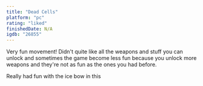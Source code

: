```yaml
---
title: "Dead Cells"
platform: "pc"
rating: "liked"
finishedDate: N/A
igdb: "26855"
---
```


Very fun movement! Didn't quite like all the weapons and stuff you can unlock and sometimes the game become less fun because you unlock more weapons and they're not as fun as the ones you had before.

Really had fun with the ice bow in this
